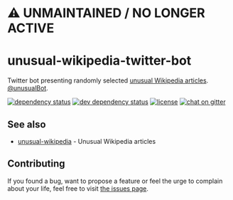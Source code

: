 # :warning: UNMAINTAINED / NO LONGER ACTIVE

# unusual-wikipedia-twitter-bot

Twitter bot presenting randomly selected [unusual Wikipedia articles](https://en.wikipedia.org/wiki/Wikipedia:Unusual_articles). [@unusualBot](https://twitter.com/unusualBot).

[![dependency status](https://img.shields.io/david/juliuste/unusual-wikipedia-twitter-bot.svg)](https://david-dm.org/juliuste/unusual-wikipedia-twitter-bot)
[![dev dependency status](https://img.shields.io/david/dev/juliuste/unusual-wikipedia-twitter-bot.svg)](https://david-dm.org/juliuste/unusual-wikipedia-twitter-bot#info=devDependencies)
[![license](https://img.shields.io/github/license/juliuste/unusual-wikipedia-twitter-bot.svg?style=flat)](LICENSE)
[![chat on gitter](https://badges.gitter.im/juliuste.svg)](https://gitter.im/juliuste)

## See also

- [unusual-wikipedia](https://github.com/juliuste/unusual-wikipedia) - Unusual Wikipedia articles

## Contributing

If you found a bug, want to propose a feature or feel the urge to complain about your life, feel free to visit [the issues page](https://github.com/juliuste/unusual-wikipedia-twitter-bot/issues).

